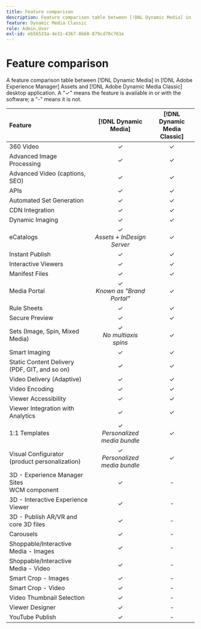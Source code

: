 ```yaml
---
title: Feature comparison
description: Feature comparison table between [!DNL Dynamic Media] in [!DNL Adobe Experience Manager] Assets and [!DNL Adobe Dynamic Media Classic] desktop application.
feature: Dynamic Media Classic
role: Admin,User
exl-id: eb56533a-4e31-4367-8b68-879cd70c761e
---
```

# Feature comparison

A feature comparison table between [!DNL Dynamic Media] in [!DNL Adobe Experience Manager] Assets and [!DNL Adobe Dynamic Media Classic] desktop application. A "&#10003;" means the feature is available in or with the software; a "-" means it is not.

| Feature | [!DNL Dynamic Media] | [!DNL Dynamic Media<br>Classic] |
| :--- | :---: | :---: |
| 360 Video  | &#10003;  | &#10003;  |
| Advanced Image Processing  | &#10003;  | &#10003;  |
| Advanced Video (captions, SEO)  | &#10003;  | &#10003;  |
| APIs  | &#10003;  | &#10003;  |
| Automated Set Generation  | &#10003;  | &#10003;  |
| CDN Integration  | &#10003;  | &#10003;  |
| Dynamic Imaging  | &#10003;  | &#10003;  |
| eCatalogs  | &#10003;<br>*Assets + InDesign Server* | &#10003;  |
| Instant Publish  | &#10003;  | &#10003;  |
| Interactive Viewers  | &#10003;  | &#10003;  |
| Manifest Files  | &#10003;  | &#10003;  |
| Media Portal  | &#10003;<br>*Known as "Brand Portal"*  | &#10003;  |
| Rule Sheets  | &#10003;  | &#10003;  |
| Secure Preview  | &#10003;  | &#10003;  |
| Sets (Image, Spin, Mixed Media) | &#10003;<br>*No multiaxis spins* | &#10003; |
| Smart Imaging  | &#10003;  | &#10003;  |
| Static Content Delivery<br>(PDF, GIT, and so on)  | &#10003;  | &#10003;  |
| Video Delivery (Adaptive)  | &#10003;  | &#10003;  |
| Video Encoding | &#10003;  | &#10003;  |
| Viewer Accessibility  | &#10003; | &#10003;  |
| Viewer Integration with Analytics  | &#10003;  | &#10003;  |
| 1:1 Templates | &#10003;<br>*Personalized media bundle*  | &#10003;  |
| Visual Configurator<br>(product personalization)  | &#10003;<br>*Personalized media bundle*  | &#10003;  |
| 3D - Experience Manager Sites<br>WCM component | &#10003;  | -  |
| 3D - Interactive Experience Viewer  | &#10003;  |  - |
| 3D - Publish AR/VR and core 3D files  | &#10003;  |  - |
| Carousels  | &#10003;  | -  |
| Shoppable/Interactive Media - Images  | &#10003;  | -  |
| Shoppable/Interactive Media - Video  | &#10003;  | -  |
| Smart Crop - Images  | &#10003;  | -  |
| Smart Crop - Video  | &#10003;  | -  |
| Video Thumbnail Selection  | &#10003;  | -  |
| Viewer Designer  | &#10003;  | -  |
| YouTube Publish  | &#10003;  | -  |
